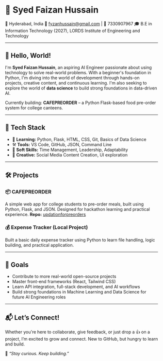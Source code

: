 # 💼 Syed Faizan Hussain

📍 Hyderabad, India
📧 [fyzanhussain@gmail.com](mailto:fyzanhussain@gmail.com) | 📱 7330907967
🎓 B.E in Information Technology (2027), LORDS Institute of Engineering and Technology

---

## 👋 Hello, World!

I'm **Syed Faizan Hussain**, an aspiring AI Engineer passionate about using technology to solve real-world problems. With a beginner's foundation in Python, I'm diving into the world of development through hands-on projects, creative content, and continuous learning. I'm also seeking to explore the world of **data science** to build strong foundations in data-driven AI.

Currently building: **CAFEPREORDER** – a Python Flask-based food pre-order system for college canteens.

---

## 🚀 Tech Stack

* 🌱 **Learning:** Python, Flask, HTML, CSS, Git, Basics of Data Science
* ⚒️ **Tools:** VS Code, GitHub, JSON, Command Line
* 🧠 **Soft Skills:** Time Management, Leadership, Adaptability
* 🎨 **Creative:** Social Media Content Creation, UI exploration

---

## 🛠️ Projects

### 📦 CAFEPREORDER

A simple web app for college students to pre-order meals, built using Python, Flask, and JSON. Designed for hackathon learning and practical experience.
**Repo:** [updationforpreorders](https://github.com/syedfaizanhussain/updationforpreorders)

### 💰 Expense Tracker (Local Project)

Built a basic daily expense tracker using Python to learn file handling, logic building, and practical application.

---

## 🎯 Goals

* Contribute to more real-world open-source projects
* Master front-end frameworks (React, Tailwind CSS)
* Learn API integration, full-stack development, and AI workflows
* Build strong foundations in Machine Learning and Data Science for future AI Engineering roles

---

## 📬 Let’s Connect!

Whether you're here to collaborate, give feedback, or just drop a 👍 on a project, I’m excited to grow and connect. New to GitHub, but hungry to learn and build.

🌟 *“Stay curious. Keep building.”*



